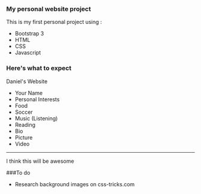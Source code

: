 ### My personal website project
This is my first personal project using :

- Bootstrap 3
- HTML
- CSS
- Javascript


### Here's what to expect

Daniel's Website
- Your Name
- Personal Interests
- Food
- Soccer
- Music (Listening)
- Reading
- Bio
- Picture
- Video
---
I think this will be awesome

###To do
- Research background images on css-tricks.com
